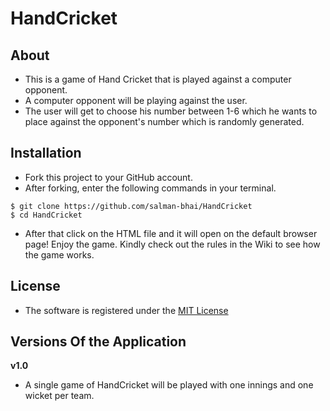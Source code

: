 # HandCricket

## About
- This is a game of Hand Cricket that is played against a computer opponent.
- A computer opponent will be playing against the user.
- The user will get to choose his number between 1-6 which he wants to place against the opponent's number which is randomly generated.

## Installation
- Fork this project to your GitHub account.
- After forking, enter the following commands in your terminal.

```
$ git clone https://github.com/salman-bhai/HandCricket
$ cd HandCricket
```

- After that click on the HTML file and it will open on the default browser page! Enjoy the game. Kindly check out the rules in the Wiki to see how the game works.

## License
- The software is registered under the [MIT License](https://github.com/KenspireTech/HandCricket/blob/master/LICENSE)

## Versions Of the Application

**v1.0** 
- A single game of HandCricket will be played with one innings and one wicket per team.
